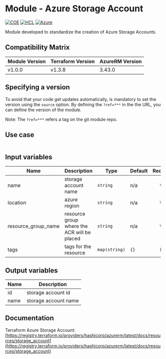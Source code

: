 # Module - Azure Storage Account
[![COE](https://img.shields.io/badge/Created%20By-CCoE-blue)]()
[![HCL](https://img.shields.io/badge/language-HCL-blueviolet)](https://www.terraform.io/)
[![Azure](https://img.shields.io/badge/provider-Azure-blue)](https://registry.terraform.io/providers/hashicorp/azurerm/latest)

Module developed to standardize the creation of Azure Storage Accounts.

## Compatibility Matrix

| Module Version | Terraform Version | AzureRM Version |
|----------------|-------------------| --------------- |
| v1.0.0         | v1.3.8            | 3.43.0          |

## Specifying a version

To avoid that your code get updates automatically, is mandatory to set the version using the `source` option. 
By defining the `?ref=***` in the the URL, you can define the version of the module.

Note: The `?ref=***` refers a tag on the git module repo.

## Use case

```hcl
```

## Input variables

| Name | Description | Type | Default | Required |
|------|-------------|------|---------|:--------:|
| name | storage account name | `string` | n/a | `Yes` |
| location | azure region | `string` | n/a | `Yes` |
| resource_group_name | resource group where the ACR will be placed | `string` | n/a | `Yes` |
| tags | tags for the resource | `map(string)` | `{}` | No |

## Output variables

| Name | Description |
|------|-------------|
| id | storage account id |
| name | storage account name |

## Documentation
Terraform Azure Storage Account: <br>
[https://registry.terraform.io/providers/hashicorp/azurerm/latest/docs/resources/storage_account](https://registry.terraform.io/providers/hashicorp/azurerm/latest/docs/resources/storage_account)